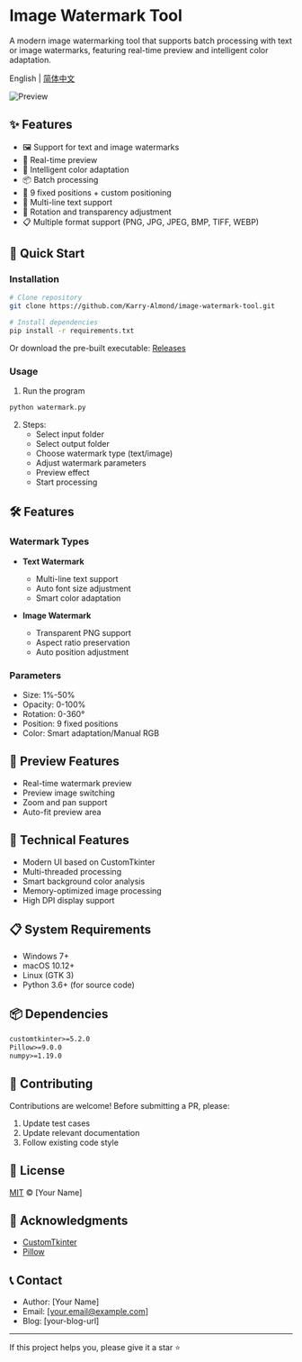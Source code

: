 # Image Watermark Tool

A modern image watermarking tool that supports batch processing with text or image watermarks, featuring real-time preview and intelligent color adaptation.

English | [简体中文](./README.md)

![Preview](./screenshots/preview.png)

## ✨ Features

- 🖼️ Support for text and image watermarks
- 👀 Real-time preview
- 🎨 Intelligent color adaptation
- 📦 Batch processing
- 🎯 9 fixed positions + custom positioning
- 📝 Multi-line text support
- 🔄 Rotation and transparency adjustment
- 📋 Multiple format support (PNG, JPG, JPEG, BMP, TIFF, WEBP)

## 🚀 Quick Start

### Installation

```bash
# Clone repository
git clone https://github.com/Karry-Almond/image-watermark-tool.git

# Install dependencies
pip install -r requirements.txt
```

Or download the pre-built executable: [Releases](https://github.com/yourusername/image-watermark-tool/releases)

### Usage

1. Run the program
```bash
python watermark.py
```

2. Steps:
   - Select input folder
   - Select output folder
   - Choose watermark type (text/image)
   - Adjust watermark parameters
   - Preview effect
   - Start processing

## 🛠️ Features

### Watermark Types
- **Text Watermark**
  - Multi-line text support
  - Auto font size adjustment
  - Smart color adaptation
  
- **Image Watermark**
  - Transparent PNG support
  - Aspect ratio preservation
  - Auto position adjustment

### Parameters
- Size: 1%-50%
- Opacity: 0-100%
- Rotation: 0-360°
- Position: 9 fixed positions
- Color: Smart adaptation/Manual RGB

## 📸 Preview Features

- Real-time watermark preview
- Preview image switching
- Zoom and pan support
- Auto-fit preview area

## 🔧 Technical Features

- Modern UI based on CustomTkinter
- Multi-threaded processing
- Smart background color analysis
- Memory-optimized image processing
- High DPI display support

## 📋 System Requirements

- Windows 7+
- macOS 10.12+
- Linux (GTK 3)
- Python 3.6+ (for source code)

## 📦 Dependencies

```txt
customtkinter>=5.2.0
Pillow>=9.0.0
numpy>=1.19.0
```

## 🤝 Contributing

Contributions are welcome! Before submitting a PR, please:

1. Update test cases
2. Update relevant documentation
3. Follow existing code style

## 📄 License

[MIT](./LICENSE) © [Your Name]

## 🙏 Acknowledgments

- [CustomTkinter](https://github.com/TomSchimansky/CustomTkinter)
- [Pillow](https://python-pillow.org/)

## 📞 Contact

- Author: [Your Name]
- Email: [your.email@example.com]
- Blog: [your-blog-url]

---

If this project helps you, please give it a star ⭐️ 